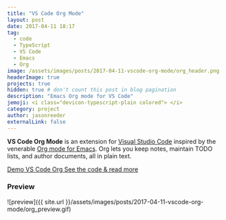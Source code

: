 ```yaml
---
title: "VS Code Org Mode"
layout: post
date: 2017-04-11 18:17
tag:
  - code
  - TypeScript
  - VS Code
  - Emacs
  - Org
image: /assets/images/posts/2017-04-11-vscode-org-mode/org_header.png
headerImage: true
projects: true
hidden: true # don't count this post in blog pagination
description: "Emacs Org mode for VS Code"
jemoji: <i class="devicon-typescript-plain colored"> </i>
category: project
author: jasonreeder
externalLink: false
---
```


**VS Code Org Mode** is an extension for [Visual Studio Code](https://code.visualstudio.com/) inspired by the venerable [Org mode for Emacs](http://orgmode.org/). Org lets you keep notes, maintain TODO lists, and author documents, all in plain text.

<div class="button-container">
    <a href="https://jsonreeder.github.io/vscode-org-mode/" class="button">
        <i class="fa fa-eye" aria-hidden="true"></i> Demo VS Code Org
    </a>
    <a href="https://github.com/jsonreeder/vscode-org-mode" class="button">
        <i class="fa fa-github" aria-hidden="true"></i> See the code & read more
    </a>
</div>

### Preview

![preview]({{ site.url }}/assets/images/posts/2017-04-11-vscode-org-mode/org_preview.gif)